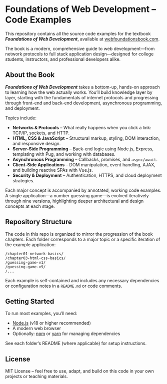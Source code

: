 # Foundations of Web Development – Code Examples

This repository contains all the source code examples for the textbook ***Foundations of Web Development***, available at [webfoundationsbook.com](https://webfoundationsbook.com).

The book is a modern, comprehensive guide to web development—from network protocols to full stack application design—designed for college students, instructors, and professional developers alike.

## About the Book

***Foundations of Web Development*** takes a bottom-up, hands-on approach to learning how the web actually works. You’ll build knowledge layer by layer, starting with the fundamentals of internet protocols and progressing through front-end and back-end development, asynchronous programming, and deployment.

Topics include:

* **Networks & Protocols** – What really happens when you click a link: TCP/IP, sockets, and HTTP.
* **HTML, CSS & JavaScript** – Structural markup, styling, DOM interaction, and responsive design.
* **Server-Side Programming** – Back-end logic using Node.js, Express, templating with Pug, and working with databases.
* **Asynchronous Programming** – Callbacks, promises, and `async/await`.
* **Client-Side Applications** – DOM manipulation, event handling, AJAX, and building reactive SPAs with Vue.js.
* **Security & Deployment** – Authentication, HTTPS, and cloud deployment strategies.

Each major concept is accompanied by annotated, working code examples. A single application—a number guessing game—is evolved iteratively through nine versions, highlighting deeper architectural and design concepts at each stage.

## Repository Structure

The code in this repo is organized to mirror the progression of the book chapters. Each folder corresponds to a major topic or a specific iteration of the example application:

```
/chapter01-network-basics/
/chapter03-html-css-basics/
/guessing-game-v1/
/guessing-game-v9/
/...
```

Each example is self-contained and includes any necessary dependencies or configuration notes in a `README.md` or code comments.

## Getting Started

To run most examples, you’ll need:

* [Node.js](https://nodejs.org/) (v18 or higher recommended)
* A modern web browser
* Optionally: [npm](https://www.npmjs.com/) or [yarn](https://yarnpkg.com/) for managing dependencies

See each folder’s README (where applicable) for setup instructions.

## License

MIT License – feel free to use, adapt, and build on this code in your own projects or teaching materials.
